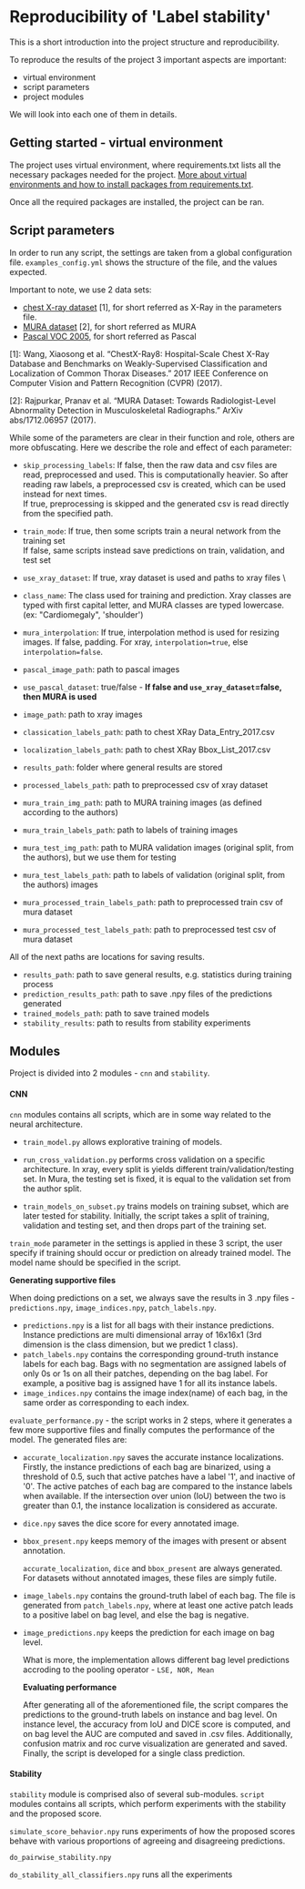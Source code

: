 # Reproducibility of 'Label stability'

This is a short introduction into the project structure and reproducibility.

<!-- **Contents**
* Getting started
* Project structure

Introduction structure -->
 To reproduce the results of the project 3 important aspects are important:
  * virtual environment
  * script parameters
  * project modules

We will look into each one of them in details.

## Getting started - virtual environment
The project uses virtual environment, where requirements.txt lists all the necessary packages needed for the project.
[More about virtual environments and how to install packages from requirements.txt](https://packaging.python.org/guides/installing-using-pip-and-virtual-environments/).

 Once all the required packages are installed, the project can be ran.

## Script parameters
 In order to run any script, the settings are taken from a global configuration file. `examples_config.yml` shows the
  structure of the file, and the values expected.

 Important to note, we use 2 data sets:
 * [chest X-ray dataset](http://openaccess.thecvf.com/content_cvpr_2017/papers/Wang_ChestX-ray8_Hospital-Scale_Chest_CVPR_2017_paper.pdf) [1], for short referred as X-Ray in the parameters file.
 * [MURA dataset](https://arxiv.org/abs/1712.06957) [2], for short referred as MURA
 * [Pascal VOC 2005](http://host.robots.ox.ac.uk/pascal/VOC/voc2005/index.html), for short referred as Pascal

[1]: Wang, Xiaosong et al. “ChestX-Ray8: Hospital-Scale Chest X-Ray Database and Benchmarks on Weakly-Supervised Classification and Localization of Common Thorax Diseases.” 2017 IEEE Conference on Computer Vision and Pattern Recognition (CVPR) (2017).

[2]: Rajpurkar, Pranav et al. “MURA Dataset: Towards Radiologist-Level Abnormality Detection in Musculoskeletal Radiographs.” ArXiv abs/1712.06957 (2017).

While some of the parameters are clear in their function and role, others are more obfuscating. Here we describe the
role and effect of each parameter:

* `skip_processing_labels`:
If false, then the raw data and csv files are read, preprocessed and used. This is computationally heavier. So after reading raw labels, a preprocessed csv is created, which can be used instead for next times. \
If true, preprocessing is skipped and the generated csv is read directly from the specified path.
* `train_mode`:
If true, then some scripts train a neural network from the training set \
If false, same scripts instead save predictions on train, validation, and test set

* `use_xray_dataset`:
If true, xray dataset is used and paths to xray files \
* `class_name`: The class used for training and prediction. Xray classes are typed with first capital letter, and MURA classes are typed lowercase.   (ex: "Cardiomegaly", 'shoulder')
* `mura_interpolation`:
If true, interpolation method is used for resizing images. If false, padding. For xray, `interpolation=true`, else `interpolation=false`.
* `pascal_image_path`: path to pascal images
* `use_pascal_dataset`: true/false - **If false and `use_xray_dataset`=false, then MURA is used**

* `image_path`: path to xray images
* `classication_labels_path`: path to chest XRay Data_Entry_2017.csv
* `localization_labels_path`: path to chest XRay Bbox_List_2017.csv
* `results_path`: folder where general results are stored
* `processed_labels_path`: path to preprocessed csv of xray dataset

* `mura_train_img_path`: path to MURA training images (as defined according to the authors)   
* `mura_train_labels_path`: path to labels of training images
* `mura_test_img_path`:  path to MURA validation images (original split, from the authors), but we use them for testing   
* `mura_test_labels_path`: path to labels of validation (original split, from the authors) images
* `mura_processed_train_labels_path`: path to preprocessed train csv of mura dataset
* `mura_processed_test_labels_path`: path to preprocessed test csv of mura dataset

All of the next paths are locations for saving results.
* `results_path`: path to save general results, e.g. statistics during training process
* `prediction_results_path`: path to save .npy files of the predictions generated
* `trained_models_path`: path to save trained models
* `stability_results`: path to results from stability experiments

## Modules
Project is divided into 2 modules - `cnn` and `stability`.

#### CNN
`cnn` modules contains all scripts, which are in some way related to the neural architecture.
* `train_model.py` allows explorative training of models.

* `run_cross_validation.py` performs cross validation on a specific architecture. In xray, every split is yields different train/validation/testing set. In Mura, the testing set is fixed, it is equal to the validation set from the author split.

* `train_models_on_subset.py` trains models on training subset, which are later tested for stability. Initially, the script takes a split of training, validation and testing set, and then drops part of the training set.    

`train_mode` parameter in the settings is applied in these 3 script, the user specify if training should occur or prediction on already trained model. The model name should be specified in the script. 

 **Generating supportive files**
 
 
When doing predictions on a set, we always save the results in 3 .npy files -  `predictions.npy`, `image_indices.npy`, `patch_labels.npy`.

* `predictions.npy` is a list for all bags with their instance predictions. Instance predictions are multi dimensional array of 16x16x1 (3rd dimension is the class dimension, but we predict 1 class).
* `patch_labels.npy` contains the corresponding ground-truth instance labels for each bag. Bags with no segmentation are assigned labels of only 0s or 1s on all their patches, depending on the bag label. For example, a positive bag is assigned have 1 for all its instance labels. 
* `image_indices.npy` contains the image index(name) of each bag, in the same order as corresponding to each index.  


 `evaluate_performance.py` - the script works in 2 steps, where it generates a few more supportive files and finally computes the performance of the model. The generated files are:

   * `accurate_localization.npy` saves the accurate instance localizations.  
  Firstly, the instance predictions of each bag are binarized, using a threshold of 0.5, such that active patches have a label '1', and inactive of '0'. The active patches of each bag are compared to the instance labels when available. If the intersection over union (IoU) between the two is greater than 0.1, the instance localization is considered as accurate. 
 * `dice.npy` saves the dice score for every annotated image.

  * `bbox_present.npy` keeps memory of the images with present or absent annotation.
    
    `accurate_localization`, `dice` and `bbox_present` are always generated. For datasets without annotated images, these files are simply futile. 
 
 * `image_labels.npy` contains the ground-truth label of each bag. The file is generated from  `patch_labels.npy`, where at least one active patch leads to a positive label on bag level, and else the bag is negative.
* `image_predictions.npy` keeps the prediction for each image on bag level.

  What is more, the implementation allows different bag level predictions accroding to the pooling
operator - `LSE, NOR, Mean`

  **Evaluating performance**

  After generating all of the aforementioned file, the script compares the predictions to the ground-truth labels on instance and bag level. On instance level, the accuracy from IoU and DICE score is computed, and on bag level the AUC are computed and saved in .csv files. Additionally, confusion matrix and roc curve visualization are generated and saved.
  Finally, the script is developed for a single class prediction.  

#### Stability
`stability` module is comprised also of several sub-modules. `script` modules contains all scripts, which perform experiments with the stability and the proposed score.

`simulate_score_behavior.npy` runs experiments of how the proposed scores behave with various proportions of agreeing and disagreeing predictions.

 `do_pairwise_stability.npy`

 `do_stability_all_classifiers.npy` runs all the experiments
